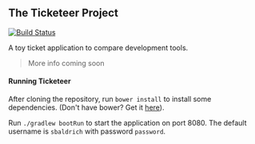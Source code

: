 ## The Ticketeer Project

[![Build Status](https://travis-ci.org/sbaldrich/ticketeer.svg?branch=master)](https://travis-ci.org/sbaldrich/ticketeer-reloaded)

A toy ticket application to compare development tools.

> More info coming soon

#### Running Ticketeer

After cloning the repository, run `bower install` to install some dependencies. (Don't have bower? Get it [here](http://bower.io/#install-bower)).

Run `./gradlew bootRun` to start the application on port 8080. The default username is `sbaldrich` with password `password`.
